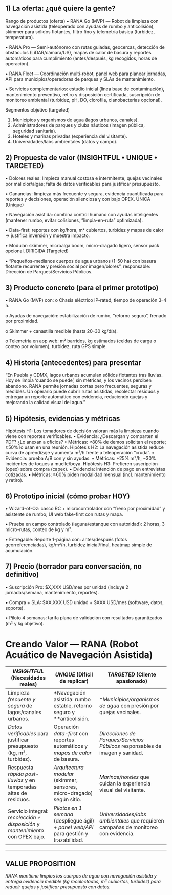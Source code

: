 ## 1) La oferta: ¿qué quiere la gente?
Rango de productos (oferta)
•	RANA Go (MVP) — Robot de limpieza con navegación asistida (teleoperado con ayudas de rumbo y anticolisión), skimmer para sólidos flotantes, filtro fino y telemetría básica (turbidez, temperatura).

•	RANA Pro — Semi-autónomo con rutas guiadas, geocercas, detección de obstáculos (LiDAR/cámara/US), mapas de calor de basura y reportes automáticos para cumplimiento (antes/después, kg recogidos, horas de operación).

•	RANA Fleet — Coordinación multi-robot, panel web para planear jornadas, API para municipios/operadoras de parques y SLAs de mantenimiento.

•	Servicios complementarios: estudio inicial (línea base de contaminación), mantenimiento preventivo, retiro y disposición certificada, suscripción de monitoreo ambiental (turbidez, pH, DO, clorofila, cianobacterias opcional).

Segmentos objetivo (targeted)
1.	Municipios y organismos de agua (lagos urbanos, canales).
2.	Administradores de parques y clubs náuticos (imagen pública, seguridad sanitaria).
3.	Hoteles y marinas privadas (experiencia del visitante).
4.	Universidades/labs ambientales (datos y campo).
## 2) Propuesta de valor (INSIGHTFUL • UNIQUE • TARGETED)
•	Dolores reales: limpieza manual costosa e intermitente; quejas vecinales por mal olor/algas; falta de datos verificables para justificar presupuesto.

•	Ganancias: limpieza más frecuente y segura, evidencia cuantificada para reportes y decisiones, operación silenciosa y con bajo OPEX.
ÚNICA (Unique)

•	Navegación asistida: combina control humano con ayudas inteligentes (mantener rumbo, evitar colisiones, “limpia-en-ruta” optimizada).

•	Data-first: reportes con kg/hora, m² cubiertos, turbidez y mapas de calor → justifica inversión y muestra impacto.

•	Modular: skimmer, microalga boom, micro-dragado ligero, sensor pack opcional.
DIRIGIDA (Targeted)

•	“Pequeños-medianos cuerpos de agua urbanos (1–50 ha) con basura flotante recurrente y presión social por imagen/olores”, responsable: Dirección de Parques/Servicios Públicos.

## 3) Producto concreto (para el primer prototipo)
•	RANA Go (MVP) con:
o	Chasis eléctrico IP-rated, tiempo de operación 3–4 h.

o	Ayudas de navegación: estabilización de rumbo, “retorno seguro”, frenado por proximidad.

o	Skimmer + canastilla medible (hasta 20–30 kg/día).

o	Telemetría en app web: m² barridos, kg estimados (celdas de carga o conteo por volumen), turbidez, ruta GPS simple.
## 4) Historia (antecedentes) para presentar
“En Puebla y CDMX, lagos urbanos acumulan sólidos flotantes tras lluvias. Hoy se limpia ‘cuando se puede’, sin métricas, y los vecinos perciben abandono. RANA permite jornadas cortas pero frecuentes, seguras y medibles. Un operario puede cubrir rutas asistidas, recolectar residuos y entregar un reporte automático con evidencia, reduciendo quejas y mejorando la calidad visual del agua.”
## 5) Hipótesis, evidencias y métricas
Hipótesis H1: Los tomadores de decisión valoran más la limpieza cuando viene con reportes verificables.
•	Evidencia: ¿Descargan y comparten el PDF? ¿Lo anexan a oficios?
•	Métricas: ≥80% de demos solicitan el reporte; ≥50% lo usan en una reunión.
Hipótesis H2: La navegación asistida reduce curva de aprendizaje y aumenta m²/h frente a teleoperación “cruda”.
•	Evidencia: prueba A/B con y sin ayudas.
•	Métricas: +25% m²/h, −30% incidentes de toques a muelle/boya.
Hipótesis H3: Prefieren suscripción (opex) sobre compra (capex).
•	Evidencia: intención de pago en entrevistas cotizadas.
•	Métricas: ≥60% piden modalidad mensual (incl. mantenimiento y retiro).
## 6) Prototipo inicial (cómo probar HOY)
•	Wizard-of-Oz: casco RC + microcontrolador con “freno por proximidad” y asistente de rumbo; UI web fake-first con rutas y mapa.

•	Prueba en campo controlado (laguna/estanque con autoridad): 2 horas, 3 micro-rutas, conteo de kg y m².

•	Entregable: Reporte 1-página con: antes/después (fotos georreferenciadas), kg/m²/h, turbidez inicial/final, heatmap simple de acumulación.
## 7) Precio (borrador para conversación, no definitivo)
•	Suscripción Pro: $X,XXX USD/mes por unidad (incluye 2 jornadas/semana, mantenimiento, reportes).

•	Compra + SLA: $XX,XXX USD unidad + $XXX USD/mes (software, datos, soporte).

•	Piloto 4 semanas: tarifa plana de validación con resultados garantizados (m² y kg objetivo).

# Creando Valor — RANA (Robot Acuático de Navegación Asistida)

| *INSIGHTFUL* (Necesidades reales) | *UNIQUE* (Difícil de replicar) | *TARGETED* (Cliente apasionado) |
|---|---|---|
| Limpieza *frecuente y segura* de lagos/canales urbanos. | *Navegación asistida: rumbo estable, retorno seguro y **anticolisión. | **Municipios/organismos de agua* con presión por quejas vecinales. |
| *Datos verificables* para justificar presupuesto (kg, m², turbidez). | Operación *data-first* con reportes automáticos y *mapas de calor* de basura. | *Direcciones de Parques/Servicios Públicos* responsables de imagen y sanidad. |
| Respuesta *rápida post-lluvias* y en temporadas altas de residuos. | *Arquitectura modular* (skimmer, sensores, micro-dragado) según sitio. | *Marinas/hoteles* que cuidan la experiencia visual del visitante. |
| Servicio integral: *recolección + disposición* y *mantenimiento* con OPEX bajo. | *Pilotos en 1 semana* (despliegue ágil) + *panel web/API* para gestión y trazabilidad. | *Universidades/labs ambientales* que requieren campañas de monitoreo con evidencia. |

---

## VALUE PROPOSITION
*RANA mantiene limpios los cuerpos de agua con navegación asistida y entrega evidencia medible (kg recolectados, m² cubiertos, turbidez) para reducir quejas y **justificar presupuesto* con datos.**